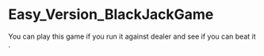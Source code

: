 # Easy_Version_BlackJackGame

You can play this game if you run it against dealer and see if you can beat it .
